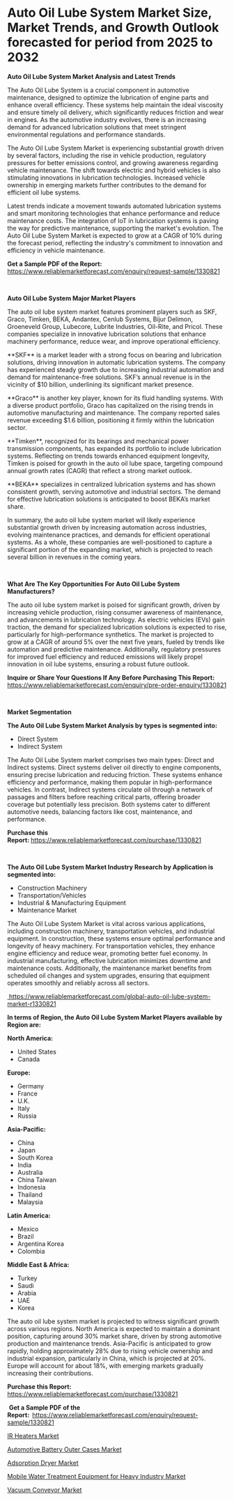 <p><h1>Auto Oil Lube System Market Size, Market Trends, and Growth Outlook forecasted for period from 2025 to 2032</h1></p><p><strong>Auto Oil Lube System Market Analysis and Latest Trends</strong></p>
<p><p>The Auto Oil Lube System is a crucial component in automotive maintenance, designed to optimize the lubrication of engine parts and enhance overall efficiency. These systems help maintain the ideal viscosity and ensure timely oil delivery, which significantly reduces friction and wear in engines. As the automotive industry evolves, there is an increasing demand for advanced lubrication solutions that meet stringent environmental regulations and performance standards.</p><p>The Auto Oil Lube System Market is experiencing substantial growth driven by several factors, including the rise in vehicle production, regulatory pressures for better emissions control, and growing awareness regarding vehicle maintenance. The shift towards electric and hybrid vehicles is also stimulating innovations in lubrication technologies. Increased vehicle ownership in emerging markets further contributes to the demand for efficient oil lube systems.</p><p>Latest trends indicate a movement towards automated lubrication systems and smart monitoring technologies that enhance performance and reduce maintenance costs. The integration of IoT in lubrication systems is paving the way for predictive maintenance, supporting the market's evolution. The Auto Oil Lube System Market is expected to grow at a CAGR of 10% during the forecast period, reflecting the industry's commitment to innovation and efficiency in vehicle maintenance.</p></p>
<p><strong>Get a Sample PDF of the Report:&nbsp;</strong> <a href="https://www.reliablemarketforecast.com/enquiry/request-sample/1330821?utm_campaign=2516&utm_medium=2&utm_source=Github&utm_content=ia&utm_term=26032025&utm_id=auto-oil-lube-system">https://www.reliablemarketforecast.com/enquiry/request-sample/1330821</a></p>
<p>&nbsp;</p>
<p><strong>Auto Oil Lube System Major Market Players</strong></p>
<p><p>The auto oil lube system market features prominent players such as SKF, Graco, Timken, BEKA, Andantex, Cenlub Systems, Bijur Delimon, Groeneveld Group, Lubecore, Lubrite Industries, Oil-Rite, and Pricol. These companies specialize in innovative lubrication solutions that enhance machinery performance, reduce wear, and improve operational efficiency.</p><p>**SKF** is a market leader with a strong focus on bearing and lubrication solutions, driving innovation in automatic lubrication systems. The company has experienced steady growth due to increasing industrial automation and demand for maintenance-free solutions. SKF’s annual revenue is in the vicinity of $10 billion, underlining its significant market presence.</p><p>**Graco** is another key player, known for its fluid handling systems. With a diverse product portfolio, Graco has capitalized on the rising trends in automotive manufacturing and maintenance. The company reported sales revenue exceeding $1.6 billion, positioning it firmly within the lubrication sector.</p><p>**Timken**, recognized for its bearings and mechanical power transmission components, has expanded its portfolio to include lubrication systems. Reflecting on trends towards enhanced equipment longevity, Timken is poised for growth in the auto oil lube space, targeting compound annual growth rates (CAGR) that reflect a strong market outlook.</p><p>**BEKA** specializes in centralized lubrication systems and has shown consistent growth, serving automotive and industrial sectors. The demand for effective lubrication solutions is anticipated to boost BEKA’s market share.</p><p>In summary, the auto oil lube system market will likely experience substantial growth driven by increasing automation across industries, evolving maintenance practices, and demands for efficient operational systems. As a whole, these companies are well-positioned to capture a significant portion of the expanding market, which is projected to reach several billion in revenues in the coming years.</p></p>
<p>&nbsp;</p>
<p><strong>What Are The Key Opportunities For Auto Oil Lube System Manufacturers?</strong></p>
<p><p>The auto oil lube system market is poised for significant growth, driven by increasing vehicle production, rising consumer awareness of maintenance, and advancements in lubrication technology. As electric vehicles (EVs) gain traction, the demand for specialized lubrication solutions is expected to rise, particularly for high-performance synthetics. The market is projected to grow at a CAGR of around 5% over the next five years, fueled by trends like automation and predictive maintenance. Additionally, regulatory pressures for improved fuel efficiency and reduced emissions will likely propel innovation in oil lube systems, ensuring a robust future outlook.</p></p>
<p><strong>Inquire or Share Your Questions If Any Before Purchasing This Report:</strong> <a href="https://www.reliablemarketforecast.com/enquiry/pre-order-enquiry/1330821?utm_campaign=2516&utm_medium=2&utm_source=Github&utm_content=ia&utm_term=26032025&utm_id=auto-oil-lube-system">https://www.reliablemarketforecast.com/enquiry/pre-order-enquiry/1330821</a></p>
<p>&nbsp;</p>
<p><strong>Market Segmentation</strong></p>
<p><strong>The Auto Oil Lube System Market Analysis by types is segmented into:</strong></p>
<p><ul><li>Direct System</li><li>Indirect System</li></ul></p>
<p><p>The Auto Oil Lube System market comprises two main types: Direct and Indirect systems. Direct systems deliver oil directly to engine components, ensuring precise lubrication and reducing friction. These systems enhance efficiency and performance, making them popular in high-performance vehicles. In contrast, Indirect systems circulate oil through a network of passages and filters before reaching critical parts, offering broader coverage but potentially less precision. Both systems cater to different automotive needs, balancing factors like cost, maintenance, and performance.</p></p>
<p><strong>Purchase this Report:&nbsp;</strong><a href="https://www.reliablemarketforecast.com/purchase/1330821?utm_campaign=2516&utm_medium=2&utm_source=Github&utm_content=ia&utm_term=26032025&utm_id=auto-oil-lube-system">https://www.reliablemarketforecast.com/purchase/1330821</a></p>
<p>&nbsp;</p>
<p><strong>The Auto Oil Lube System Market Industry Research by Application is segmented into:</strong></p>
<p><ul><li>Construction Machinery</li><li>Transportation/Vehicles</li><li>Industrial & Manufacturing Equipment</li><li>Maintenance Market</li></ul></p>
<p><p>The Auto Oil Lube System Market is vital across various applications, including construction machinery, transportation vehicles, and industrial equipment. In construction, these systems ensure optimal performance and longevity of heavy machinery. For transportation vehicles, they enhance engine efficiency and reduce wear, promoting better fuel economy. In industrial manufacturing, effective lubrication minimizes downtime and maintenance costs. Additionally, the maintenance market benefits from scheduled oil changes and system upgrades, ensuring that equipment operates smoothly and reliably across all sectors.</p></p>
<p><a href="https://www.reliablemarketforecast.com/global-auto-oil-lube-system-market-r1330821?utm_campaign=2516&utm_medium=2&utm_source=Github&utm_content=ia&utm_term=26032025&utm_id=auto-oil-lube-system">&nbsp;https://www.reliablemarketforecast.com/global-auto-oil-lube-system-market-r1330821</a></p>
<p><strong>In terms of Region, the Auto Oil Lube System Market Players available by Region are:</strong></p>
<p>
    <p> <strong> North America: </strong>
        <ul>
            <li>United States</li>
            <li>Canada</li>
        </ul>
        </p> 
    <p> <strong> Europe: </strong>
        <ul>
            <li>Germany</li>
            <li>France</li>
            <li>U.K.</li>
            <li>Italy</li>
            <li>Russia</li>
        </ul>
        </p> 
    <p> <strong> Asia-Pacific: </strong>
        <ul>
            <li>China</li>
            <li>Japan</li>
            <li>South Korea</li>
            <li>India</li>
            <li>Australia</li>
            <li>China Taiwan</li>
            <li>Indonesia</li>
            <li>Thailand</li>
            <li>Malaysia</li>
        </ul>
        </p> 
    <p> <strong> Latin America: </strong>
        <ul>
            <li>Mexico</li>
            <li>Brazil</li>
            <li>Argentina Korea</li>
            <li>Colombia</li>
        </ul>
        </p> 
    <p> <strong> Middle East & Africa: </strong>
        <ul>
            <li>Turkey</li>
            <li>Saudi</li>
            <li>Arabia</li>
            <li>UAE</li>
            <li>Korea</li>
        </ul>
    </p>
    </p>
<p><p>The auto oil lube system market is projected to witness significant growth across various regions. North America is expected to maintain a dominant position, capturing around 30% market share, driven by strong automotive production and maintenance trends. Asia-Pacific is anticipated to grow rapidly, holding approximately 28% due to rising vehicle ownership and industrial expansion, particularly in China, which is projected at 20%. Europe will account for about 18%, with emerging markets gradually increasing their contributions.</p></p>
<p><strong>Purchase this Report: </strong><a href="https://www.reliablemarketforecast.com/purchase/1330821?utm_campaign=2516&utm_medium=2&utm_source=Github&utm_content=ia&utm_term=26032025&utm_id=auto-oil-lube-system">https://www.reliablemarketforecast.com/purchase/1330821</a></p>
<p>&nbsp;<strong>Get a Sample PDF of the Report:&nbsp;&nbsp;</strong><a href="https://www.reliablemarketforecast.com/enquiry/request-sample/1330821?utm_campaign=2516&utm_medium=2&utm_source=Github&utm_content=ia&utm_term=26032025&utm_id=auto-oil-lube-system">https://www.reliablemarketforecast.com/enquiry/request-sample/1330821</a></p>
<p><strong></strong></p>
<p><p><a href="https://www.linkedin.com/pulse/future-outlook-ir-heaters-market-size-estimated-grow-cagr-9-hon7c?utm_campaign=2516&utm_medium=2&utm_source=Github&utm_content=ia&utm_term=26032025&utm_id=auto-oil-lube-system">IR Heaters Market</a></p><p><a href="https://github.com/ernierintzfu/Market-Research-Report-List-1/blob/main/automotive-battery-outer-cases-market.md?utm_campaign=2516&utm_medium=2&utm_source=Github&utm_content=ia&utm_term=26032025&utm_id=auto-oil-lube-system">Automotive Battery Outer Cases Market</a></p><p><a href="https://www.linkedin.com/pulse/competitive-landscape-analysis-innovations-theadsorption-dryer-aw2lc?utm_campaign=2516&utm_medium=2&utm_source=Github&utm_content=ia&utm_term=26032025&utm_id=auto-oil-lube-system">Adsorption Dryer Market</a></p><p><a href="https://github.com/smarzkathyb6/Market-Research-Report-List-1/blob/main/mobile-water-treatment-equipment-for-heavy-industry-market.md?utm_campaign=2516&utm_medium=2&utm_source=Github&utm_content=ia&utm_term=26032025&utm_id=auto-oil-lube-system">Mobile Water Treatment Equipment for Heavy Industry Market</a></p><p><a href="https://www.linkedin.com/pulse/vacuum-conveyor-industry-overview-2025-2032-market-trends-ifrxc?utm_campaign=2516&utm_medium=2&utm_source=Github&utm_content=ia&utm_term=26032025&utm_id=auto-oil-lube-system">Vacuum Conveyor Market</a></p></p>